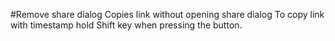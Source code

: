 #Remove share dialog
Copies link without opening share dialog 
To copy link with timestamp hold Shift key when pressing the button.
